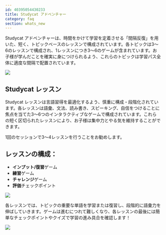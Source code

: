 ```yaml
---
id: 40395054430233
title: Studycat アドベンチャー
category: faq
section: whats_new
---
```

Studycat アドベンチャーは、時間をかけて学習を定着させる「間隔反復」を用いた、短く、トピックベースのレッスンで構成されています。各トピックは3～6のレッスンで構成され、1レッスンにつき3～6のゲームが含まれています。お子様が学んだことを確実に身につけられるよう、これらのトピックは学習パス全体に適度な間隔で配置されています。

![](https://help.studycat.com/hc/article_attachments/40395054421145)  

## Studycat レッスン

Studycat レッスンは言語習得を最適化するよう、慎重に構成・段階化されています。各レッスンは語彙、文法、読み書き、スピーキング、自信をつけることに焦点を当てた3～6つのインタラクティブなゲームで構成されています。これらの短く区切られたレッスンにより、お子様は集中力とやる気を維持することができます。

1回のセッションで3～4レッスンを行うことをお勧めします。

## レッスンの構成：

- **インプット/復習**ゲーム
- **練習**ゲーム
- **チャレンジ**ゲーム
- **評価**チェックポイント

![](https://help.studycat.com/hc/article_attachments/40396315316121)

各レッスンでは、トピックの重要な単語を学習または復習し、段階的に語彙力を伸ばしていきます。ゲームは進むにつれて難しくなり、各レッスンの最後には簡単なチェックポイントやクイズで学習の進み具合を確認します！

![](https://help.studycat.com/hc/article_attachments/40396294306841)

